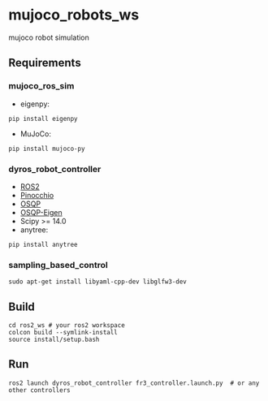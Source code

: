 # mujoco_robots_ws
mujoco robot simulation
## Requirements
### mujoco_ros_sim
- eigenpy:
```
pip install eigenpy
```
- MuJoCo:
```
pip install mujoco-py
```
### dyros_robot_controller
- [ROS2](https://docs.ros.org/en/jazzy/Installation/Ubuntu-Install-Debs.html)
- [Pinocchio](https://stack-of-tasks.github.io/pinocchio/download.html)
- [OSQP](https://osqp.org/docs/get_started/sources.html)
- [OSQP-Eigen](https://github.com/robotology/osqp-eigen)
- Scipy >= 14.0
- anytree:
```
pip install anytree
```
### sampling_based_control
```
sudo apt-get install libyaml-cpp-dev libglfw3-dev
```
## Build
```
cd ros2_ws # your ros2 workspace
colcon build --symlink-install
source install/setup.bash
```
## Run
```
ros2 launch dyros_robot_controller fr3_controller.launch.py  # or any other controllers
```